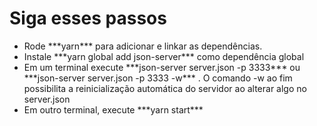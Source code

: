 <h1>Siga esses passos</h1>
<ul>
<li>Rode ***yarn*** para adicionar e linkar as dependências.</li>
<li>Instale ***yarn global add json-server*** como dependência global</li>
<li>Em um terminal execute ***json-server server.json -p 3333*** ou ***json-server server.json -p 3333 -w*** . O comando -w ao fim possibilita a reinicialização automática do servidor ao alterar algo no server.json</li>
<li>Em outro terminal, execute ***yarn start***</li>
</ul>

